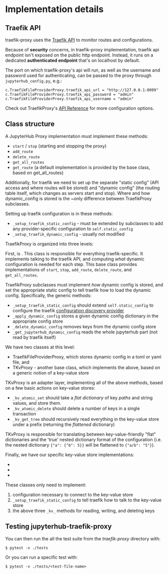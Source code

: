 # Implementation details

## Traefik API

traefik-proxy uses the [Traefik API](https://doc.traefik.io/traefik/operations/api/) to monitor routes and configurations.

Because of **security** concerns, in traefik-proxy implementation, traefik api endpoint isn't exposed on the public http endpoint. Instead, it runs on a dedicated **authenticated endpoint** that's on localhost by default.

The port on which traefik-proxy's api will run, as well as the username and password used for authenticating, can be passed to the proxy through `jupyterhub_config.py`, e.g.:

```
c.TraefikFileProviderProxy.traefik_api_url = "http://127.0.0.1:8099"
c.TraefikFileProviderProxy.traefik_api_password = "admin"
c.TraefikFileProviderProxy.traefik_api_username = "admin"
```

Check out TraefikProxy's [API Reference](TraefikProxy) for more configuration options.

## Class structure

A JupyterHub Proxy implementation must implement these methods:

- `start` / `stop` (starting and stopping the proxy)
- `add_route`
- `delete_route`
- `get_all_routes`
- `get_route` (a default implementation is provided by the base class, based on get_all_routes)

Additionally, for traefik we need to set up the separate "static config" (API access and where routes will be stored) and "dynamic config" (the routing table itself, which changes as servers start and stop).
Where and how dynamic_config is stored is the ~only difference between TraefikProxy subclasses.

Setting up traefik configuration is in these methods:

- `_setup_traefik_static_config` - must be extended by subclasses to add any provider-specific configuration to `self.static_config`
- `_setup_traefik_dynamic_config` - usually not modified

TraefikProxy is organized into three levels:

First, is [](TraefikProxy). This class is responsible for everything traefik-specific.
It implements talking to the traefik API, and computing _what_ dynamic configuration is needed for each step.
This base class provides implementations of `start`, `stop`, `add_route`, `delete_route`, and `get_all_routes`.

TraefikProxy subclasses must implement _how_ dynamic config is stored, and set the appropriate static config to tell traefik how to load the dynamic config.
Specifically, the generic methods:

- `_setup_traefik_static_config` should extend `self.static_config` to configure the traefik [configuration discovery provider](https://doc.traefik.io/traefik/providers/overview/)
- `_apply_dynamic_config` stores a given dynamic config dictionary in the appropriate config store
- `_delete_dynamic_config` removes keys from the dynamic config store
- `_get_jupyterhub_dynamic_config` reads the whole jupyterhub part (not read by traefik itself)

We have two classes at this level:

- TraefikFileProviderProxy, which stores dynamic config in a toml or yaml file, and
- TKvProxy - another base class, which implements the above, based on a generic notion of a key-value store

TKvProxy is an adapter layer, implementing all of the above methods, based on a few basic actions on key-value stores:

- `_kv_atomic_set` should take a _flat dictionary_ of key _paths_ and string values, and store them.
- `_kv_atomic_delete` should delete a number of keys in a single transaction
- `_kv_get_tree` should recursively read everything in the key-value store under a prefix (returning the _flattened_ dictionary)

TKvProxy is responsible for translating between key-value-friendly "flat" dictionaries and the 'true' nested dictionary format of the configuration (i.e. the nested dictionary `{"a": {"b": 5}}` will be flattened to `{"a/b": "5"}`).

Finally, we have our specific key-value store implementations:

- [](TraefikRedisProxy)
- [](TraefikEtcdProxy)
- [](TraefikConsulProxy)

These classes only need to implement:

1. configuration necessary to connect to the key-value store
2. `_setup_traefik_static_config` to tell traefik how to talk to the key-value store
3. the above three `_kv_` methods for reading, writing, and deleting keys

## Testing jupyterhub-traefik-proxy

You can then run the all the test suite from the _traefik-proxy_ directory with:

```
$ pytest -v ./tests
```

Or you can run a specific test with:

```
$ pytest -v ./tests/<test-file-name>
```
